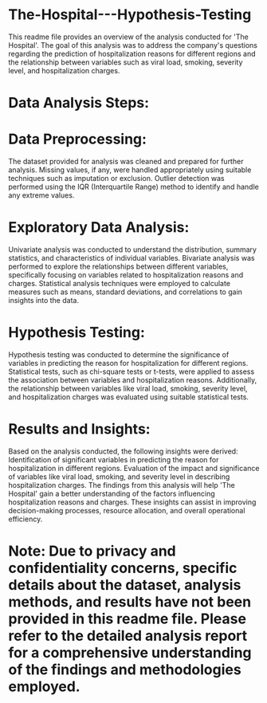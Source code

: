 # The-Hospital---Hypothesis-Testing
This readme file provides an overview of the analysis conducted for 'The Hospital'. The goal of this analysis was to address the company's questions regarding the prediction of hospitalization reasons for different regions and the relationship between variables such as viral load, smoking, severity level, and hospitalization charges.

# Data Analysis Steps:
# Data Preprocessing:
The dataset provided for analysis was cleaned and prepared for further analysis.
Missing values, if any, were handled appropriately using suitable techniques such as imputation or exclusion.
Outlier detection was performed using the IQR (Interquartile Range) method to identify and handle any extreme values.

# Exploratory Data Analysis:
Univariate analysis was conducted to understand the distribution, summary statistics, and characteristics of individual variables.
Bivariate analysis was performed to explore the relationships between different variables, specifically focusing on variables related to hospitalization reasons and charges.
Statistical analysis techniques were employed to calculate measures such as means, standard deviations, and correlations to gain insights into the data.

# Hypothesis Testing:
Hypothesis testing was conducted to determine the significance of variables in predicting the reason for hospitalization for different regions.
Statistical tests, such as chi-square tests or t-tests, were applied to assess the association between variables and hospitalization reasons.
Additionally, the relationship between variables like viral load, smoking, severity level, and hospitalization charges was evaluated using suitable statistical tests.

# Results and Insights:
Based on the analysis conducted, the following insights were derived:
Identification of significant variables in predicting the reason for hospitalization in different regions.
Evaluation of the impact and significance of variables like viral load, smoking, and severity level in describing hospitalization charges.
The findings from this analysis will help 'The Hospital' gain a better understanding of the factors influencing hospitalization reasons and charges. These insights can assist in improving decision-making processes, resource allocation, and overall operational efficiency.

# Note: Due to privacy and confidentiality concerns, specific details about the dataset, analysis methods, and results have not been provided in this readme file. Please refer to the detailed analysis report for a comprehensive understanding of the findings and methodologies employed.
